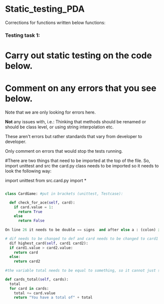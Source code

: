 # Static_testing_PDA


Corrections for functions written below functions:


### Testing task 1:

# Carry out static testing on the code below.
# Comment on any errors that you see below.

Note that we are only looking for errors here.

**Not** any issues with, i.e.: 
Thinking that methods should be renamed or should be class level, or using string interpolation etc. 

These aren't errors but rather standards that vary from developer to developer. 

Only comment on errors that would stop the tests running.

#There are two things that need to be imported at the top of the file. So, 
import unittest and src the card.py class needs to be imported so it needs to look the following way:

import unittest
from src.card.py import *

```python

class CardGame: #put in brackets (unittest, Testcase):

  def check_for_ace(self, card):
    if card.value = 1:
      return True
    else
      return False
      
On line 26 it needs to be double == signs  and after else a : (colon) is required.

# dif needs to be changed to def and card needs to be changed to card1 
  dif highest_card(self, card1 card2):
  if card1.value > card2.value:
    return card
  else:
    return card2
  
#the variable total needs to be equal to something, so it cannot just stand there empty. Indentation needs to be fixed 

def cards_total(self, cards):
  total
  for card in cards:
    total += card.value
    return "You have a total of" + total
  
```
